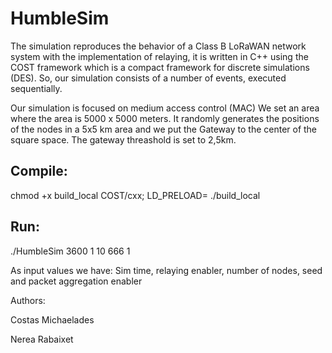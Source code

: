 # HumbleSim
The simulation reproduces the behavior of a Class B LoRaWAN network system with the implementation of relaying, it is written in C++ using the COST framework which is a compact framework for discrete simulations (DES). So, our simulation consists of a number of events, executed sequentially. 

Our simulation is focused on medium access control (MAC) We set an area where the area is 5000 x 5000 meters. It randomly generates the positions of the nodes in a 5x5 km area and we put the Gateway to the center of the square space. The gateway threashold is set to 2,5km.

## Compile: 
  chmod +x build_local COST/cxx; LD_PRELOAD= ./build_local

## Run:
  ./HumbleSim 3600 1 10 666 1
  
  As input values we have: Sim time, relaying enabler, number of nodes, seed and packet aggregation enabler

Authors:

  Costas Michaelades
  
  Nerea Rabaixet
